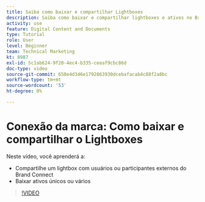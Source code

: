 ```yaml
---
title: Saiba como baixar e compartilhar Lightboxes
description: Saiba como baixar e compartilhar lightboxes e ativos no Brand Connect de [!UICONTROL Workfront DAM].
activity: use
feature: Digital Content and Documents
type: Tutorial
role: User
level: Beginner
team: Technical Marketing
kt: 8987
exl-id: 5c1ab624-9f20-4ec4-b335-ceeaf9cbc86d
doc-type: video
source-git-commit: 650e4d346e1792863930dcebafacab4c88f2a8bc
workflow-type: tm+mt
source-wordcount: '53'
ht-degree: 0%

---
```


# Conexão da marca: Como baixar e compartilhar o Lightboxes

Neste vídeo, você aprenderá a:

* Compartilhe um lightbox com usuários ou participantes externos do Brand Connect
* Baixar ativos únicos ou vários

>[!VIDEO](https://video.tv.adobe.com/v/335249/?quality=12&learn=on)
